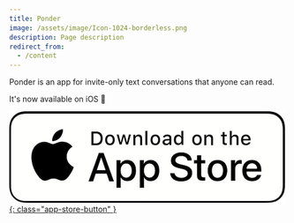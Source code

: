 ```yaml
---
title: Ponder
image: /assets/image/Icon-1024-borderless.png
description: Page description
redirect_from:
  - /content
---
```


Ponder is an app for invite-only text conversations that anyone can read.

It's now available on iOS 🥳


[![App Store Download](/assets/image/apple-app-store-button.png){: class="app-store-button" }](https://apps.apple.com/us/app/ponder-invite-only-convos/id1564974290)

